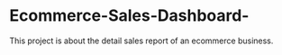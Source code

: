 # Ecommerce-Sales-Dashboard-
This project is about the detail sales report of an ecommerce business.  
